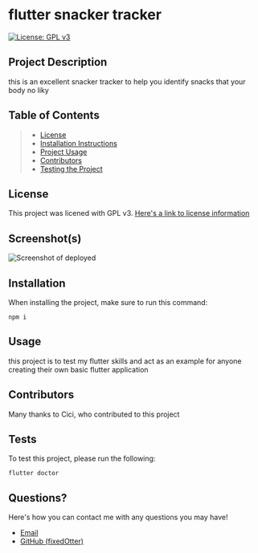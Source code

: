 # flutter snacker tracker
[![License: GPL v3](https://img.shields.io/badge/License-GPLv3-blue.svg)](https://www.gnu.org/licenses/gpl-3.0)

## Project Description
this is an excellent snacker tracker to help you identify snacks that your body no liky

## Table of Contents
> * [License](#license)
> * [Installation Instructions](#installation)
> * [Project Usage](#usage)
> * [Contributors](#contributors)
> * [Testing the Project](#tests)

## License
This project was licened with GPL v3. [Here's a link  to license information](https://www.gnu.org/licenses/gpl-3.0)

## Screenshot(s)
![Screenshot of deployed](assets/screenshot.png)

## Installation 
When installing the project, make sure to run this command:
```
npm i
```

## Usage 
this project is to test my flutter skills and act as an example for anyone creating their own basic flutter application

## Contributors
Many thanks to Cici, who contributed to this project

## Tests
To test this project, please run the following:
```
flutter doctor
```

## Questions?
Here's how you can contact me with any questions you may have!
* [Email](mailto:fo1152rc@go.minnstate.edu)
* [GitHub (fixedOtter)](https://github.com/fixedOtter)
